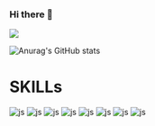 ### Hi there 👋

<img src="https://capsule-render.vercel.app/api?type=soft&color=skyblue&height=300&section=header&text=이택승%20Profile&fontSize=70" />

![Anurag's GitHub stats](https://github-readme-stats.vercel.app/api?username=LEETAEKSEUNG&hide=contribs,prs&show_icons=true&theme=graywhite)

<h1>SKILLs</h1>

![js](https://img.shields.io/badge/Java-ED8B00?style=for-the-badge&logo=openjdk&logoColor=white)
![js](https://img.shields.io/badge/HTML-239120?style=for-the-badge&logo=html5&logoColor=white)
![js](https://img.shields.io/badge/CSS-239120?&style=for-the-badge&logo=css3&logoColor=white)
![js](https://img.shields.io/badge/JavaScript-F7DF1E?style=for-the-badge&logo=JavaScript&logoColor=white)
![js](https://img.shields.io/badge/React-20232A?style=for-the-badge&logo=react&logoColor=61DAFB)
![js](https://img.shields.io/badge/Spring-6DB33F?style=for-the-badge&logo=spring&logoColor=white)
![js](https://img.shields.io/badge/Windows-0078D6?style=for-the-badge&logo=windows&logoColor=white)
![js](https://img.shields.io/badge/Oracle-F80000?style=for-the-badge&logo=Oracle&logoColor=white)
